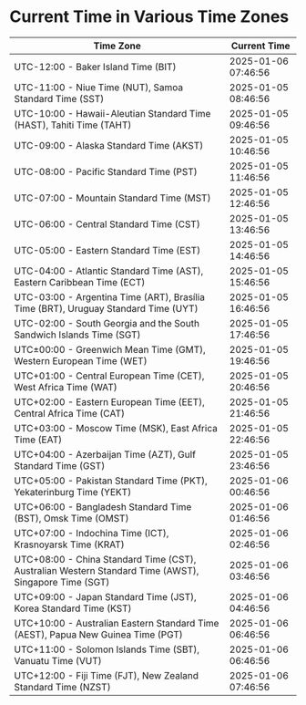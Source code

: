 # Current Time in Various Time Zones

| Time Zone | Current Time |
|-----------|--------------|
| UTC-12:00 - Baker Island Time (BIT) | 2025-01-06 07:46:56 |
| UTC-11:00 - Niue Time (NUT), Samoa Standard Time (SST) | 2025-01-05 08:46:56 |
| UTC-10:00 - Hawaii-Aleutian Standard Time (HAST), Tahiti Time (TAHT) | 2025-01-05 09:46:56 |
| UTC-09:00 - Alaska Standard Time (AKST) | 2025-01-05 10:46:56 |
| UTC-08:00 - Pacific Standard Time (PST) | 2025-01-05 11:46:56 |
| UTC-07:00 - Mountain Standard Time (MST) | 2025-01-05 12:46:56 |
| UTC-06:00 - Central Standard Time (CST) | 2025-01-05 13:46:56 |
| UTC-05:00 - Eastern Standard Time (EST) | 2025-01-05 14:46:56 |
| UTC-04:00 - Atlantic Standard Time (AST), Eastern Caribbean Time (ECT) | 2025-01-05 15:46:56 |
| UTC-03:00 - Argentina Time (ART), Brasília Time (BRT), Uruguay Standard Time (UYT) | 2025-01-05 16:46:56 |
| UTC-02:00 - South Georgia and the South Sandwich Islands Time (SGT) | 2025-01-05 17:46:56 |
| UTC±00:00 - Greenwich Mean Time (GMT), Western European Time (WET) | 2025-01-05 19:46:56 |
| UTC+01:00 - Central European Time (CET), West Africa Time (WAT) | 2025-01-05 20:46:56 |
| UTC+02:00 - Eastern European Time (EET), Central Africa Time (CAT) | 2025-01-05 21:46:56 |
| UTC+03:00 - Moscow Time (MSK), East Africa Time (EAT) | 2025-01-05 22:46:56 |
| UTC+04:00 - Azerbaijan Time (AZT), Gulf Standard Time (GST) | 2025-01-05 23:46:56 |
| UTC+05:00 - Pakistan Standard Time (PKT), Yekaterinburg Time (YEKT) | 2025-01-06 00:46:56 |
| UTC+06:00 - Bangladesh Standard Time (BST), Omsk Time (OMST) | 2025-01-06 01:46:56 |
| UTC+07:00 - Indochina Time (ICT), Krasnoyarsk Time (KRAT) | 2025-01-06 02:46:56 |
| UTC+08:00 - China Standard Time (CST), Australian Western Standard Time (AWST), Singapore Time (SGT) | 2025-01-06 03:46:56 |
| UTC+09:00 - Japan Standard Time (JST), Korea Standard Time (KST) | 2025-01-06 04:46:56 |
| UTC+10:00 - Australian Eastern Standard Time (AEST), Papua New Guinea Time (PGT) | 2025-01-06 06:46:56 |
| UTC+11:00 - Solomon Islands Time (SBT), Vanuatu Time (VUT) | 2025-01-06 06:46:56 |
| UTC+12:00 - Fiji Time (FJT), New Zealand Standard Time (NZST) | 2025-01-06 07:46:56 |
